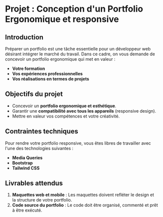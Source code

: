 # Projet : Conception d'un Portfolio Ergonomique et responsive

## Introduction
Préparer un portfolio est une tâche essentielle pour un développeur web désirant intégrer le marché du travail. Dans ce cadre, on vous demande de concevoir un portfolio ergonomique qui met en valeur :
- **Votre formation**
- **Vos expériences professionnelles**
- **Vos réalisations en termes de projets**

## Objectifs du projet
- Concevoir un **portfolio ergonomique et esthétique**.
- Garantir une **compatibilité avec tous les appareils** (responsive design).
- Mettre en valeur vos compétences et votre créativité.

## Contraintes techniques
Pour rendre votre portfolio responsive, vous êtes libres de travailler avec l'une des technologies suivantes :
- **Media Queries**
- **Bootstrap**
- **Tailwind CSS**

## Livrables attendus
1. **Maquettes web et mobile** : Les maquettes doivent refléter le design et la structure de votre portfolio.
2. **Code source du portfolio** : Le code doit être organisé, commenté et prêt à être exécuté.


